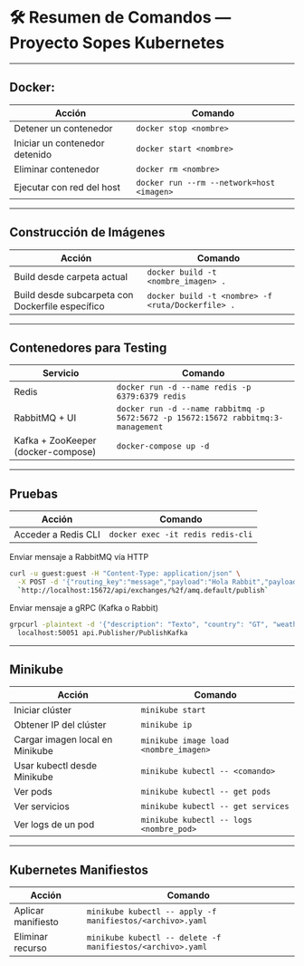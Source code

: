 # 🛠️ Resumen de Comandos — Proyecto Sopes Kubernetes

---

## Docker:

| Acción | Comando |
|--------|---------|
| Detener un contenedor | `docker stop <nombre>` |
| Iniciar un contenedor detenido | `docker start <nombre>` |
| Eliminar contenedor | `docker rm <nombre>` |
| Ejecutar con red del host | `docker run --rm --network=host <imagen>` |

---

## Construcción de Imágenes

| Acción | Comando |
|--------|---------|
| Build desde carpeta actual | `docker build -t <nombre_imagen> .` |
| Build desde subcarpeta con Dockerfile específico | `docker build -t <nombre> -f <ruta/Dockerfile> .` |

---

## Contenedores para Testing

| Servicio | Comando |
|----------|---------|
| Redis | `docker run -d --name redis -p 6379:6379 redis` |
| RabbitMQ + UI | `docker run -d --name rabbitmq -p 5672:5672 -p 15672:15672 rabbitmq:3-management` |
| Kafka + ZooKeeper (docker-compose) | `docker-compose up -d` |

---

## Pruebas 

| Acción | Comando |
|--------|---------|
| Acceder a Redis CLI | `docker exec -it redis redis-cli` |

Enviar mensaje a RabbitMQ vía HTTP  
```bash
curl -u guest:guest -H "Content-Type: application/json" \
  -X POST -d '{"routing_key":"message","payload":"Hola Rabbit","payload_encoding":"string"}' \
  `http://localhost:15672/api/exchanges/%2f/amq.default/publish`
```

Enviar mensaje a gRPC (Kafka o Rabbit)   
```bash
grpcurl -plaintext -d '{"description": "Texto", "country": "GT", "weather": "Lluvioso"}' \
  localhost:50051 api.Publisher/PublishKafka
``` 

---

## Minikube

| Acción | Comando |
|--------|---------|
| Iniciar clúster | `minikube start` |
| Obtener IP del clúster | `minikube ip` |
| Cargar imagen local en Minikube | `minikube image load <nombre_imagen>` |
| Usar kubectl desde Minikube | `minikube kubectl -- <comando>` |
| Ver pods | `minikube kubectl -- get pods` |
| Ver servicios | `minikube kubectl -- get services` |
| Ver logs de un pod | `minikube kubectl -- logs <nombre_pod>` |

---

## Kubernetes Manifiestos

| Acción | Comando |
|--------|---------|
| Aplicar manifiesto | `minikube kubectl -- apply -f manifiestos/<archivo>.yaml` |
| Eliminar recurso | `minikube kubectl -- delete -f manifiestos/<archivo>.yaml` |
